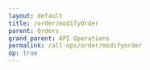 ```yaml
---
layout: default
title: /order/modifyOrder
parent: Orders
grand_parent: API Operations
permalink: /all-ops/order/modifyorder
op: true
---
```


<script>
    window.addEventListener('load', () => {
        const TDV = Symbol.for('tdv-docs');
        window[TDV].defineTryit({
            name: 'modifyOrder',
            endpoint: '/order/modifyOrder',
            method: 'POST',
            params: {
                orderId: 0,
                orderQty: 1,
                orderType: 'Market',
                price: 0,
                stopPrice: 0,
                maxShow: 0,
                pegDifference: 0,
                timeInForce: 'Day',
                expireTime: new Date(Date.now() + 100000).toJSON(),
                text: "string",
                activationTime: new Date().toJSON(),
                customTag50: 'custom_label',
                isAutomated: true
            }
        });
        window[TDV].buildCallouts(window[TDV].buildCallouts.defaultAuthWarning);
    });
</script>